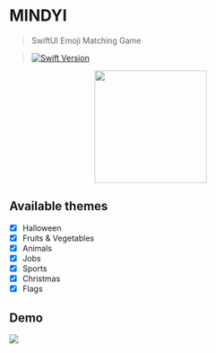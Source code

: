 # MINDYI

>  SwiftUI Emoji Matching Game 

> [![Swift Version][swift-image]][swift-url]




<p align="center">
  <img src="https://github.com/amperescu/mindyi/blob/master/Mindyi/Preview%20Content/Assets.xcassets/AppIcon.appiconset/1024.png" 
       width="200" 
       height="200" 
  />
</p>

## Available themes
- [x] Halloween
- [x] Fruits & Vegetables
- [x] Animals
- [x] Jobs
- [x] Sports
- [x] Christmas
- [x] Flags

## Demo
![](mindyi.gif)




[swift-image]:https://img.shields.io/badge/swift-5.0-orange.svg
[swift-url]: https://swift.org/
